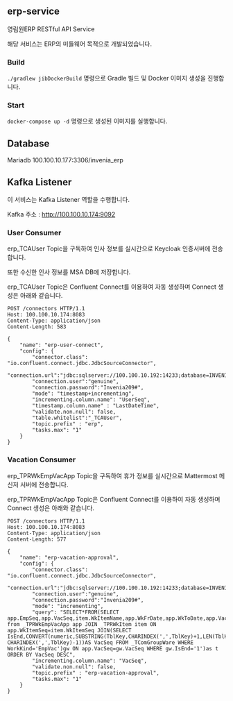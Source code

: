 ## erp-service
영림원ERP RESTful API Service

해당 서비스는 ERP의 미들웨어 목적으로 개발되었습니다.

### Build
`./gradlew jibDockerBuild` 명령으로 Gradle 빌드 및 Docker 이미지 생성을 진행합니다.
### Start
`docker-compose up -d` 명령으로 생성된 이미지를 실행합니다.

## Database
Mariadb 100.100.10.177:3306/invenia_erp

## Kafka Listener
이 서비스는 Kafka Listener 역할을 수행합니다.

Kafka 주소 : http://100.100.10.174:9092

### User Consumer
erp_TCAUser Topic을 구독하여 인사 정보를 실시간으로 Keycloak 인증서버에 전송합니다.

또한 수신한 인사 정보를 MSA DB에 저장합니다.

erp_TCAUser Topic은 Confluent Connect를 이용하여 자동 생성하며 Connect 생성은 아래와 같습니다.

```http
POST /connectors HTTP/1.1
Host: 100.100.10.174:8083
Content-Type: application/json
Content-Length: 583

{
    "name": "erp-user-connect",
    "config": {
        "connector.class": "io.confluent.connect.jdbc.JdbcSourceConnector",
        "connection.url":"jdbc:sqlserver://100.100.10.192:14233;database=INVENIA",
        "connection.user":"genuine",
        "connection.password":"Invenia209#",
        "mode": "timestamp+incrementing",
        "incrementing.column.name": "UserSeq",
        "timestamp.column.name" : "LastDateTime",
        "validate.non.null": false,
        "table.whitelist":"_TCAUser",
        "topic.prefix" : "erp",
        "tasks.max": "1"
    }
}
```

### Vacation Consumer
erp_TPRWkEmpVacApp Topic을 구독하여 휴가 정보를 실시간으로 Mattermost 메신저 서버에 전송합니다.

erp_TPRWkEmpVacApp Topic은 Confluent Connect를 이용하여 자동 생성하며 Connect 생성은 아래와 같습니다.

```http
POST /connectors HTTP/1.1
Host: 100.100.10.174:8083
Content-Type: application/json
Content-Length: 577

{
    "name": "erp-vacation-approval",
    "config": {
        "connector.class": "io.confluent.connect.jdbc.JdbcSourceConnector",
        "connection.url":"jdbc:sqlserver://100.100.10.192:14233;database=INVENIA",
        "connection.user":"genuine",
        "connection.password":"Invenia209#",
        "mode": "incrementing",
        "query": "SELECT*FROM(SELECT app.EmpSeq,app.VacSeq,item.WkItemName,app.WkFrDate,app.WkToDate,app.VacReason from _TPRWkEmpVacApp app JOIN _TPRWkItem item ON app.WkItemSeq=item.WkItemSeq JOIN(SELECT IsEnd,CONVERT(numeric,SUBSTRING(TblKey,CHARINDEX(',',TblKey)+1,LEN(TblKey)-CHARINDEX(',',TblKey)-1))AS VacSeq FROM _TComGroupWare WHERE WorkKind='EmpVac')gw ON app.VacSeq=gw.VacSeq WHERE gw.IsEnd='1')as t ORDER BY VacSeq DESC",
        "incrementing.column.name": "VacSeq",
        "validate.non.null": false,
        "topic.prefix" : "erp-vacation-approval",
        "tasks.max": "1"
    }
}
```

